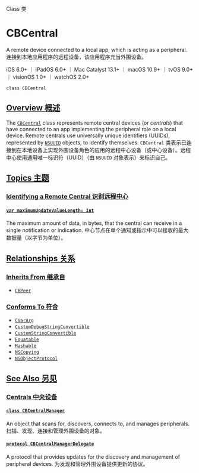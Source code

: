 Class 类

# CBCentral

A remote device connected to a local app, which is acting as a peripheral.
连接到本地应用程序的远程设备，该应用程序充当外围设备。

iOS 6.0+ ｜ iPadOS 6.0+ ｜ Mac Catalyst 13.1+ ｜ macOS 10.9+ ｜ tvOS 9.0+ ｜ visionOS 1.0+ ｜ watchOS 2.0+ 

```
class CBCentral
```



## [Overview 概述](https://developer.apple.com/documentation/corebluetooth/cbcentral#overview)

The [`CBCentral`](https://developer.apple.com/documentation/corebluetooth/cbcentral) class represents remote central devices (or *centrals*) that have connected to an app implementing the peripheral role on a local device. Remote centrals use universally unique identifiers (UUIDs), represented by [`NSUUID`](https://developer.apple.com/documentation/foundation/nsuuid) objects, to identify themselves.
`CBCentral` 类表示已连接到在本地设备上实现外围设备角色的应用的远程中心设备（或中心设备）。远程中心使用通用唯一标识符（UUID）（由 `NSUUID` 对象表示）来标识自己。



## [Topics 主题](https://developer.apple.com/documentation/corebluetooth/cbcentral#topics)

### [Identifying a Remote Central 识别远程中心](https://developer.apple.com/documentation/corebluetooth/cbcentral#Identifying-a-Remote-Central)

#### [`var maximumUpdateValueLength: Int`](https://developer.apple.com/documentation/corebluetooth/cbcentral/maximumupdatevaluelength)

The maximum amount of data, in bytes, that the central can receive in a single notification or indication.
中心节点在单个通知或指示中可以接收的最大数据量（以字节为单位）。



## [Relationships 关系](https://developer.apple.com/documentation/corebluetooth/cbcentral#relationships)

### [Inherits From 继承自](https://developer.apple.com/documentation/corebluetooth/cbcentral#inherits-from)

- [`CBPeer`](https://developer.apple.com/documentation/corebluetooth/cbpeer)



### [Conforms To 符合](https://developer.apple.com/documentation/corebluetooth/cbcentral#conforms-to)

- [`CVarArg`](https://developer.apple.com/documentation/Swift/CVarArg)
- [`CustomDebugStringConvertible`](https://developer.apple.com/documentation/Swift/CustomDebugStringConvertible)
- [`CustomStringConvertible`](https://developer.apple.com/documentation/Swift/CustomStringConvertible)
- [`Equatable`](https://developer.apple.com/documentation/Swift/Equatable)
- [`Hashable`](https://developer.apple.com/documentation/Swift/Hashable)
- [`NSCopying`](https://developer.apple.com/documentation/foundation/nscopying)
- [`NSObjectProtocol`](https://developer.apple.com/documentation/objectivec/nsobjectprotocol)



## [See Also 另见](https://developer.apple.com/documentation/corebluetooth/cbcentral#see-also)

### [Centrals 中央设备](https://developer.apple.com/documentation/corebluetooth/cbcentral#Centrals)

#### [`class CBCentralManager`](https://developer.apple.com/documentation/corebluetooth/cbcentralmanager)

An object that scans for, discovers, connects to, and manages peripherals.
扫描、发现、连接和管理外围设备的对象。



#### [`protocol CBCentralManagerDelegate`](https://developer.apple.com/documentation/corebluetooth/cbcentralmanagerdelegate)

A protocol that provides updates for the discovery and management of peripheral devices.
为发现和管理外围设备提供更新的协议。

